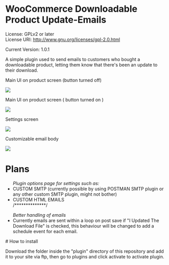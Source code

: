 # WooCommerce Downloadable Product Update-Emails

License: GPLv2 or later<br>
License URI: http://www.gnu.org/licenses/gpl-2.0.html

Current Version: 1.0.1

A simple plugin used to send emails to customers who bought a downloadable product, letting them know that there's been an update to their download.

Main UI on product screen (button turned off)

<img src="http://s32.postimg.org/51qbfxkd1/screenshot_1.png" />

Main UI on product screen ( button turned on )

<img src="http://s32.postimg.org/luai7kzf9/screenshot_2.png" />

Settings screen

<img src="http://s32.postimg.org/uf3ssw2c5/screenshot_2.png" />

Customizable email body

<img src="http://s32.postimg.org/y7nb8mhud/screenshot_4.png" />


# Plans

<ul>
<em>Plugin options page for settings such as:</em><br />

<li>CUSTOM SMTP (currently possible by using POSTMAN SMTP plugin or any other custom SMTP plugin, might not bother)</li>
<li>CUSTOM HTML EMAILS</li>
/**************/<br>
</ul>

<ul>
<em>Better handling of emails</em><br />

<li>Currently emails are sent within a loop on post save if "I Updated The Download File" is checked, this behaviour will be changed to add a schedule event for each email.</li>
</ul>
# How to install

Download the folder inside the "plugin" directory of this repository and add it to your site via ftp, then go to plugins and click activate to activate plugin.
